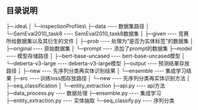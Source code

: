 ## 目录说明
├─.idea\\
│  └─inspectionProfiles\\
├─data  ---- 数据集路径
│  └─SemEval2010_task8  ---- SemEval2010_task8数据集
│      ├─given  ---- 竞赛所给数据集以及其衍生的文件
│      ├─prob  ---- 处理为“是否为实体标签”的数据集
│      ├─original  ---- 原始数据集
│      └─prompt  ---- 添加了prompt的数据集
├─model  ---- 模型存储路径
│  ├─bert-base-uncased  ---- bert-base-uncased模型
│  └─deberta-v3-large  ---- deberta-v3-large模型
├─output  ---- 预测结果存放路径
│  ├─new  ---- 先序列分类再实体识别结果
│  └─ensemble  ---- 集成学习结果
├─src  ---- 训练loss图存放路径
│  └─new  ---- 先序列分类再实体识别方法
│      ├─seq_classification
│      └─entity_extraction
├─api.py  ---- api方法
├─data_process.py  ---- 数据处理
├─ensemble.py  ---- 集成学习
├─entity_extraction.py  ---- 实体抽取
└─seq_classify.py  ---- 序列分类
